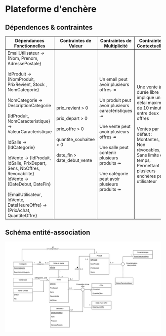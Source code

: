 # Plateforme d'enchère

## Dépendences & contraintes

<table>
  <tr>
    <th style="border:1px solid">Dépendances Fonctionnelles</th>
    <th style="border:1px solid">Contraintes de Valeur</th>
    <th style="border:1px solid">Contraintes de Multiplicité</th>
    <th style="border:1px solid">Contraintes Contextuelles</th>
  </tr>
  <tr>
    <td style=" text-align: left; border:1px solid">
     EmailUtilisateur → {Nom, Prenom, AdressePostale} <br><br>
     IdProduit → {NomProduit, PrixRevient, Stock , NomCategorie} <br><br>
     NomCategorie → DescriptionCategorie <br><br>
     {IdProduit, NomCaracteristique} → ValeurCaracteristique <br><br>
     IdSalle → {IdCategorie} <br><br>
     IdVente → {IdProduit, IdSalle, PrixDepart, Sens, NbOffres, Revocabilite} <br>
     IdVente → {DateDebut, DateFin}<br><br>
     {EmailUtilisateur, IdVente, DateHeureOffre} → {PrixAchat, QuantiteOffre}
    </td>
    <td style=" text-align: left;   border:1px solid">
     prix_revient > 0 <br><br>
     prix_depart > 0 <br><br>
     prix_offre > 0 <br><br>
     quantite_souhaitee > 0 <br><br>
     date_fin > date_debut_vente
    </td>
    <td style=" text-align: left; border:1px solid">
     Un email peut avoir plusieurs offres ↠ <br><br>
     Un produit peut avoir plusieurs caractéristiques ↠ <br><br>
     Une vente peut avoir plusieurs offres ↠ <br><br>
     Une salle peut contenir plusieurs produits ↠ <br><br>
     Une catégorie peut avoir plusieurs produits ↠
    </td>
    <td style=" text-align: left; border:1px solid">
     Une vente à durée libre implique un délai maximal de 10 minutes entre deux offres <br><br>
     Ventes par défaut : Montantes, Non révocables, Sans limite de temps, Permettant plusieurs enchères par utilisateur
    </td>
  </tr>
</table>

## Schéma entité-association 

![Schéma entité relation](entite_association.png)